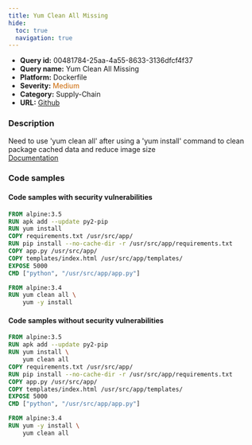 ```yaml
---
title: Yum Clean All Missing
hide:
  toc: true
  navigation: true
---
```


<style>
  .highlight .hll {
    background-color: #ff171742;
  }
  .md-content {
    max-width: 1100px;
    margin: 0 auto;
  }
</style>

-   **Query id:** 00481784-25aa-4a55-8633-3136dfcf4f37
-   **Query name:** Yum Clean All Missing
-   **Platform:** Dockerfile
-   **Severity:** <span style="color:#C60">Medium</span>
-   **Category:** Supply-Chain
-   **URL:** [Github](https://github.com/Checkmarx/kics/tree/master/assets/queries/dockerfile/yum_clean_all_missing)

### Description
Need to use 'yum clean all' after using a 'yum install' command to clean package cached data and reduce image size<br>
[Documentation](https://docs.docker.com/develop/develop-images/dockerfile_best-practices/#run)

### Code samples
#### Code samples with security vulnerabilities
```dockerfile title="Positive test num. 1 - dockerfile file" hl_lines="12"
FROM alpine:3.5
RUN apk add --update py2-pip
RUN yum install
COPY requirements.txt /usr/src/app/
RUN pip install --no-cache-dir -r /usr/src/app/requirements.txt
COPY app.py /usr/src/app/
COPY templates/index.html /usr/src/app/templates/
EXPOSE 5000
CMD ["python", "/usr/src/app/app.py"]

FROM alpine:3.4
RUN yum clean all \
    yum -y install

```


#### Code samples without security vulnerabilities
```dockerfile title="Negative test num. 1 - dockerfile file"
FROM alpine:3.5
RUN apk add --update py2-pip
RUN yum install \
    yum clean all
COPY requirements.txt /usr/src/app/
RUN pip install --no-cache-dir -r /usr/src/app/requirements.txt
COPY app.py /usr/src/app/
COPY templates/index.html /usr/src/app/templates/
EXPOSE 5000
CMD ["python", "/usr/src/app/app.py"]

FROM alpine:3.4
RUN yum -y install \
    yum clean all

```
